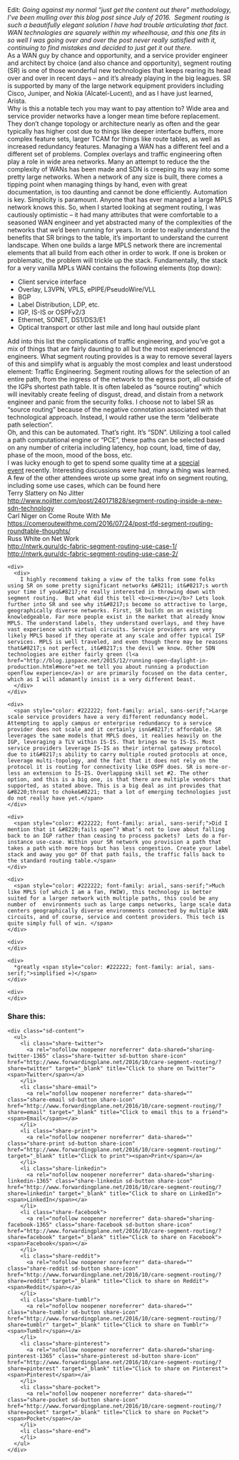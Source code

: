 <div>
  Edit: <em>Going against my normal “just get the content out there” methodology, I’ve been mulling over this blog post since July of 2016.  Segment routing is such a beautifully elegant solution I have had trouble articulating that fact. WAN technologies are squarely within my wheelhouse, and this one fits in so well I was going over and over the post never really satisfied with it, continuing to find mistakes and decided to just get it out there. </em>
</div>

<div>
</div>



<div>
  As a WAN guy by chance and opportunity, and a service provider engineer and architect by choice (and also chance and opportunity), segment routing (SR) is one of those wonderful new technologies that keeps rearing its head over and over in recent days &#8211; and it&#8217;s already playing in the big leagues. SR is supported by many of the large network equipment providers including Cisco, Juniper, and Nokia (Alcatel-Lucent), and as I have just learned, Arista.
</div>



<div>
  Why is this a notable tech you may want to pay attention to? Wide area and service provider networks have a longer mean time before replacement. They don’t change topology or architecture nearly as often and the gear typically has higher cost due to things like deeper interface buffers, more complex feature sets, larger TCAM for things like route tables, as well as increased redundancy features. Managing a WAN has a different feel and a different set of problems. Complex overlays and traffic engineering often play a role in wide area networks. Many an attempt to reduce the the complexity of WANs has been made and SDN is creeping its way into some pretty large networks. When a network of any size is built, there comes a tipping point when managing things by hand, even with great documentation, is too daunting and cannot be done efficiently. Automation is key. Simplicity is paramount. Anyone that has ever managed a large MPLS network knows this. So, when I started looking at segment routing, I was cautiously optimistic &#8211; it had many attributes that were comfortable to a seasoned WAN engineer and yet abstracted many of the complexities of the networks that we&#8217;d been running for years. In order to really understand the benefits that SR brings to the table, it&#8217;s important to understand the current landscape. When one builds a large MPLS network there are incremental elements that all build from each other in order to work. If one is broken or problematic, the problem will trickle up the stack. Fundamentally, the stack for a very vanilla MPLs WAN contains the following elements (top down):
</div>

<div>
</div>

  * Client service interface
  * Overlay, L3VPN, VPLS, ePIPE/PseudoWire/VLL
  * BGP
  * Label Distribution, LDP, etc.
  * IGP, IS-IS or OSPFv2/3
  * Ethernet, SONET, DS1/DS3/E1
  * Optical transport or other last mile and long haul outside plant

<div>
</div>

<div>
  Add into this list the complications of traffic engineering, and you&#8217;ve got a mix of things that are fairly daunting to all but the most experienced engineers. What segment routing provides is a way to remove several layers of this and simplify what is arguably the most complex and least understood element: Traffic Engineering. Segment routing allows for the selection of an entire path, from the ingress of the network to the egress port, all outside of the IGPs shortest path table. It is often labeled as &#8220;source routing&#8221; which will inevitably create feeling of disgust, dread, and distain from a network engineer and panic from the security folks. I choose not to label SR as &#8220;source routing&#8221; because of the negative connotation associated with that technological approach. Instead, I would rather use the term &#8220;deliberate path selection&#8221;.
</div>

<div>
  Oh, and this can be automated. That&#8217;s right. It&#8217;s &#8220;SDN&#8221;. Utilizing a tool called a path computational engine or &#8220;PCE&#8221;, these paths can be selected based on any number of criteria including latency, hop count, load, time of day, phase of the moon, mood of the boss, etc.
</div>

<div>
</div>

<div>
  I was lucky enough to get to spend some quality time at a <a href="http://techfieldday.com/event/srr1/">special event</a> recently. Interesting discussions were had, many a thing was learned. A few of the other attendees wrote up some great info on segment routing, including some use cases, which can be found here
</div>

<div>
</div>

<div>
  <div>
    Terry Slattery on No Jitter
  </div>
  
  <div>
    <a href="http://www.nojitter.com/post/240171828/segment-routing-inside-a-new-sdn-technology" target="_blank" rev="en_rl_small">http://www.nojitter.com/post/240171828/segment-routing-inside-a-new-sdn-technology</a>
  </div>
  
  <div>
  </div>
  
  <div>
    Carl Niger on Come Route With Me
  </div>
  
  <div>
    <a href="https://comeroutewithme.com/2016/07/24/post-tfd-segment-routing-roundtable-thoughts/" target="_blank" rev="en_rl_small">https://comeroutewithme.com/2016/07/24/post-tfd-segment-routing-roundtable-thoughts/</a>
  </div>
  
  <div>
  </div>
  
  <div>
    Russ White on Net Work
  </div>
  
  <div>
    <a href="http://ntwrk.guru/dc-fabric-segment-routing-use-case-1/" target="_blank" rev="en_rl_small">http://ntwrk.guru/dc-fabric-segment-routing-use-case-1/</a>
  </div>
  
  <div>
    <div>
      <a href="http://ntwrk.guru/dc-fabric-segment-routing-use-case-2/" target="_blank" rev="en_rl_small">http://ntwrk.guru/dc-fabric-segment-routing-use-case-2/</a>
    </div>
    
    <div>
      <div>
        I highly recommend taking a view of the talks from some folks using SR on some pretty significant networks &#8211; it&#8217;s worth your time if you&#8217;re really interested in throwing down with segment routing.  But what did this tell <b><i>me</i></b>? Lets look further into SR and see why it&#8217;s become so attractive to large, geographically diverse networks. First, SR builds on an existing knowledgeable. Far more people exist in the market that already know MPLS. The understand labels, they understand overlays, and they have vast experience with virtual circuits. Service providers are very likely MPLS based if they operate at any scale and offer typical ISP services. MPLS is well traveled, and even though there may be reasons that&#8217;s not perfect, it&#8217;s the devil we know. Other SDN technologies are either fairly green (l<a href="http://blog.ipspace.net/2015/12/running-open-daylight-in-production.html#more">et me tell you about running a production openflow experience</a>) or are primarily focused on the data center, which as I will adamantly insist is a very different beast.
      </div>
    </div>
    
    <div>
      <span style="color: #222222; font-family: arial, sans-serif;">Large scale service providers have a very different redundancy model. Attempting to apply campus or enterprise redundancy to a service provider does not scale and it certainly isn&#8217;t affordable. SR leverages the same models that MPLS does, it realies heavily on the IGP, leveraging a TLV within IS-IS. That brings me to IS-IS. Most service providers leverage IS-IS as their internal gateway protocol due to it&#8217;s ability to carry multiple routed protocols at once, leverage multi-topology, and the fact that it does not rely on the protocol it is routing for connectivity like OSPF does. SR is more-or-less an extension to IS-IS. Overlapping skill set #2. The other option, and this is a big one, is that there are multiple vendors that supported, as stated above. This is a big deal as int provides that &#8220;throat to choke&#8221; that a lot of emerging technologies just do not really have yet.</span>
    </div>
    
    <div>
      <span style="color: #222222; font-family: arial, sans-serif;">Did I mention that it &#8220;fails open”? What’s not to love about falling back to an IGP rather than ceasing to process packets?  Lets do a for-instance use-case. Within your SR network you provision a path that takes a path with more hops but has less congestion. Create your label stack and away you go* Of that path fails, the traffic falls back to the standard routing table.</span>
    </div>
    
    <div>
      <span style="color: #222222; font-family: arial, sans-serif;">Much like MPLS (of which I am a fan, FWIW), this technology is better suited for a larger network with multiple paths, this could be any number of  environments such as large camps networks, large scale data centers geographically diverse environments connected by multiple WAN circuits, and of course, service and content providers. This tech is quite simply full of win. </span>
    </div>
    
    <div>
    </div>
    
    <div>
      *greatly <span style="color: #222222; font-family: arial, sans-serif;">simplified =)</span>
    </div>
    
    <div>
    </div>
  </div>
</div>

<div>
</div>

<div class="sharedaddy sd-sharing-enabled">
  <div class="robots-nocontent sd-block sd-social sd-social-icon-text sd-sharing">
    <h3 class="sd-title">
      Share this:
    </h3>
    
    <div class="sd-content">
      <ul>
        <li class="share-twitter">
          <a rel="nofollow noopener noreferrer" data-shared="sharing-twitter-1365" class="share-twitter sd-button share-icon" href="http://www.forwardingplane.net/2016/10/care-segment-routing/?share=twitter" target="_blank" title="Click to share on Twitter"><span>Twitter</span></a>
        </li>
        <li class="share-email">
          <a rel="nofollow noopener noreferrer" data-shared="" class="share-email sd-button share-icon" href="http://www.forwardingplane.net/2016/10/care-segment-routing/?share=email" target="_blank" title="Click to email this to a friend"><span>Email</span></a>
        </li>
        <li class="share-print">
          <a rel="nofollow noopener noreferrer" data-shared="" class="share-print sd-button share-icon" href="http://www.forwardingplane.net/2016/10/care-segment-routing/" target="_blank" title="Click to print"><span>Print</span></a>
        </li>
        <li class="share-linkedin">
          <a rel="nofollow noopener noreferrer" data-shared="sharing-linkedin-1365" class="share-linkedin sd-button share-icon" href="http://www.forwardingplane.net/2016/10/care-segment-routing/?share=linkedin" target="_blank" title="Click to share on LinkedIn"><span>LinkedIn</span></a>
        </li>
        <li class="share-facebook">
          <a rel="nofollow noopener noreferrer" data-shared="sharing-facebook-1365" class="share-facebook sd-button share-icon" href="http://www.forwardingplane.net/2016/10/care-segment-routing/?share=facebook" target="_blank" title="Click to share on Facebook"><span>Facebook</span></a>
        </li>
        <li class="share-reddit">
          <a rel="nofollow noopener noreferrer" data-shared="" class="share-reddit sd-button share-icon" href="http://www.forwardingplane.net/2016/10/care-segment-routing/?share=reddit" target="_blank" title="Click to share on Reddit"><span>Reddit</span></a>
        </li>
        <li class="share-tumblr">
          <a rel="nofollow noopener noreferrer" data-shared="" class="share-tumblr sd-button share-icon" href="http://www.forwardingplane.net/2016/10/care-segment-routing/?share=tumblr" target="_blank" title="Click to share on Tumblr"><span>Tumblr</span></a>
        </li>
        <li class="share-pinterest">
          <a rel="nofollow noopener noreferrer" data-shared="sharing-pinterest-1365" class="share-pinterest sd-button share-icon" href="http://www.forwardingplane.net/2016/10/care-segment-routing/?share=pinterest" target="_blank" title="Click to share on Pinterest"><span>Pinterest</span></a>
        </li>
        <li class="share-pocket">
          <a rel="nofollow noopener noreferrer" data-shared="" class="share-pocket sd-button share-icon" href="http://www.forwardingplane.net/2016/10/care-segment-routing/?share=pocket" target="_blank" title="Click to share on Pocket"><span>Pocket</span></a>
        </li>
        <li class="share-end">
        </li>
      </ul>
    </div>
  </div>
</div>
